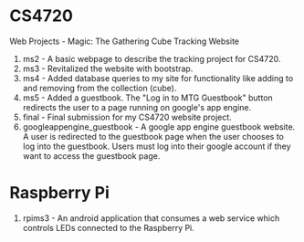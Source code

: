 CS4720
=========

Web Projects - Magic: The Gathering Cube Tracking Website

1. ms2 - A basic webpage to describe the tracking project  for CS4720.
2. ms3 - Revitalized the website with bootstrap.
3. ms4 - Added database queries to my site for functionality like adding to and removing from the collection (cube).
4. ms5 - Added a guestbook. The "Log in to MTG Guestbook" button redirects the user to a page running on google's app engine.
5. final - Final submission for my CS4720 website project.
6. googleappengine_guestbook - A google app engine guestbook website. A user is redirected to the guestbook page when the user chooses to log into the guestbook. Users must log into their google account if they want to access the guestbook page.

Raspberry Pi
=============
1. rpims3 - An android application that consumes a web service which controls LEDs connected to the Raspberry Pi.
